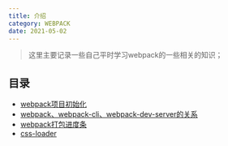 ```yaml
---
title: 介绍
category: WEBPACK
date: 2021-05-02
---
```


> 这里主要记录一些自己平时学习webpack的一些相关的知识；

## 目录

- [webpack项目初始化](05_webpack项目初始化.md)
- [webpack、webpack-cli、webpack-dev-server的关系](10_webpack、webpack-cli、webpack-dev-server的关系.md)
- [webpack打包进度条](15_webpack打包进度条.md)
- [css-loader](16_css-loader.md)
